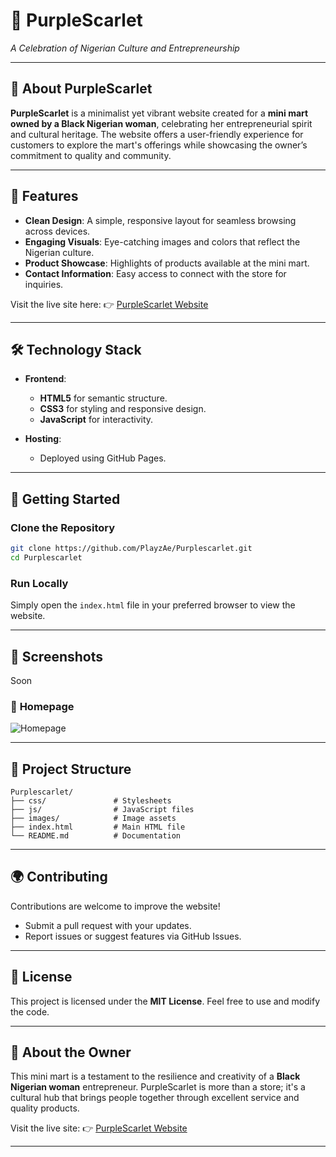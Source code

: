 # 🌺 **PurpleScarlet**  
_A Celebration of Nigerian Culture and Entrepreneurship_

---

## 🌟 **About PurpleScarlet**

**PurpleScarlet** is a minimalist yet vibrant website created for a **mini mart owned by a Black Nigerian woman**, celebrating her entrepreneurial spirit and cultural heritage. The website offers a user-friendly experience for customers to explore the mart's offerings while showcasing the owner’s commitment to quality and community.

---

## 🎨 **Features**

- **Clean Design**: A simple, responsive layout for seamless browsing across devices.  
- **Engaging Visuals**: Eye-catching images and colors that reflect the Nigerian culture.  
- **Product Showcase**: Highlights of products available at the mini mart.  
- **Contact Information**: Easy access to connect with the store for inquiries.  

Visit the live site here: 👉 [PurpleScarlet Website](https://playzae.github.io/Purplescarlet/)  

---

## 🛠️ **Technology Stack**

- **Frontend**:  
  - **HTML5** for semantic structure.  
  - **CSS3** for styling and responsive design.  
  - **JavaScript** for interactivity.  

- **Hosting**:  
  - Deployed using GitHub Pages.

---

## 🚀 **Getting Started**

### **Clone the Repository**
```bash
git clone https://github.com/PlayzAe/Purplescarlet.git
cd Purplescarlet
```

### **Run Locally**
Simply open the `index.html` file in your preferred browser to view the website.

---

## 📸 **Screenshots**
Soon

### 🏪 **Homepage**  
![Homepage](https://via.placeholder.com/800x400?text=Add+Screenshots+Here)

---

## 🧰 **Project Structure**

```
Purplescarlet/
├── css/               # Stylesheets
├── js/                # JavaScript files
├── images/            # Image assets
├── index.html         # Main HTML file
└── README.md          # Documentation
```

---

## 🌍 **Contributing**

Contributions are welcome to improve the website!  
- Submit a pull request with your updates.  
- Report issues or suggest features via GitHub Issues.  

---

## 📝 **License**

This project is licensed under the **MIT License**. Feel free to use and modify the code.

---

## 🌟 **About the Owner**

This mini mart is a testament to the resilience and creativity of a **Black Nigerian woman** entrepreneur. PurpleScarlet is more than a store; it's a cultural hub that brings people together through excellent service and quality products.

Visit the live site: 👉 [PurpleScarlet Website](https://playzae.github.io/Purplescarlet/)

---
```



